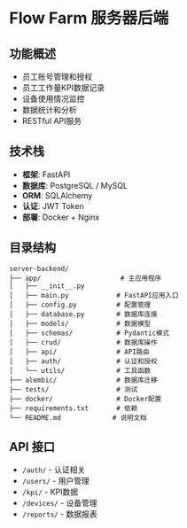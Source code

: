 # Flow Farm 服务器后端

## 功能概述
- 员工账号管理和授权
- 员工工作量KPI数据记录
- 设备使用情况监控
- 数据统计和分析
- RESTful API服务

## 技术栈
- **框架**: FastAPI
- **数据库**: PostgreSQL / MySQL
- **ORM**: SQLAlchemy
- **认证**: JWT Token
- **部署**: Docker + Nginx

## 目录结构
```
server-backend/
├── app/                    # 主应用程序
│   ├── __init__.py
│   ├── main.py            # FastAPI应用入口
│   ├── config.py          # 配置管理
│   ├── database.py        # 数据库连接
│   ├── models/            # 数据模型
│   ├── schemas/           # Pydantic模式
│   ├── crud/              # 数据库操作
│   ├── api/               # API路由
│   ├── auth/              # 认证和授权
│   └── utils/             # 工具函数
├── alembic/               # 数据库迁移
├── tests/                 # 测试
├── docker/                # Docker配置
├── requirements.txt       # 依赖
└── README.md             # 说明文档
```

## API 接口
- `/auth/` - 认证相关
- `/users/` - 用户管理
- `/kpi/` - KPI数据
- `/devices/` - 设备管理
- `/reports/` - 数据报表
